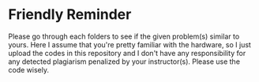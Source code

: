 # Friendly Reminder

Please go through each folders to see if the given problem(s) similar to yours. Here I assume that you're pretty familiar with the hardware, so I just upload the codes in this repository and I don't have any responsibility for any detected plagiarism penalized by your instructor(s). Please use the code wisely.

